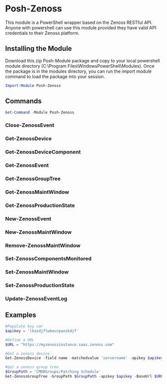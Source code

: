 # Posh-Zenoss

This module is a PowerShell wrapper based on the Zenoss RESTful API. Anyone with powershell can use this module provided they have valid API credentials to their Zenoss platform.

## Installing the Module

Download this zip Posh-Module package and copy to your local powershell module directory (C:\Program Files\WindowsPowerShell\Modules). Once the package is in the modules directory, you can run the import module command to load the package into your session.

```powershell
Import-Module Posh-Zenoss
``` 

## Commands

```powershell
Get-Command -Module Posh-Zenoss
```

### Close-ZenossEvent
### Get-ZenossDevice
### Get-ZenossDeviceComponent
### Get-ZenossEvent
### Get-ZenossGroupTree
### Get-ZenossMaintWindow
### Get-ZenossProductionState
### New-ZenossEvent
### New-ZenossMaintWindow
### Remove-ZenossMaintWindow
### Set-ZenossComponentsMonitored
### Set-ZenossMaintWindow
### Set-ZenossProductionState
### Update-ZenossEventLog

## Examples

```powershell
#Populate key var
$apikey = 'lkasdjflwkeurpaoskdjf'

#Define a URL
$URL = "https://myzenossinstance.saas.zenoss.com"

#Get a zenoss device
Get-ZenossDevice -field name -matchedvalue 'servername' -apikey $apikey -BaseUrl $URL

#Get a zenoss group tree
$GroupPath = 'CMDBGroups/Patching Schedule'
Get-ZenossGroupTree -GroupPath $GroupPath -apikey $apikey -BaseUrl $URL
```

